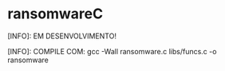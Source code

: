 # ransomwareC

[INFO]: EM DESENVOLVIMENTO!

[INFO]: COMPILE COM: gcc -Wall ransomware.c libs/funcs.c -o ransomware

